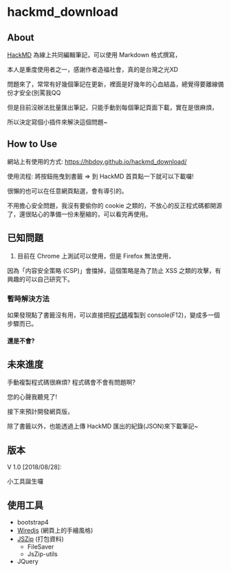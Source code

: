 # hackmd_download
## About
[HackMD](https://hackmd.io) 為線上共同編輯筆記，可以使用 Markdown 格式撰寫，

本人是重度使用者之一，感謝作者造福社會，真的是台灣之光XD

問題來了，常常有好幾個筆記在更新，裡面是好幾年的心血結晶，總覺得要離線備份才安全(別罵我QQ

但是目前沒辦法批量匯出筆記，只能手動到每個筆記頁面下載，實在是很麻煩，

所以決定寫個小插件來解決這個問題~

## How to Use
網站上有使用的方式: https://hbdoy.github.io/hackmd_download/

使用流程: 將按鈕拖曳到書籤 => 到 HackMD 首頁點一下就可以下載囉!

很懶的也可以在任意網頁點選，會有導引的。

不用擔心安全問題，我沒有要偷你的 cookie 之類的，不放心的反正程式碼都開源了，還很貼心的準備一份未壓縮的，可以看完再使用。

## 已知問題
1. 目前在 Chrome 上測試可以使用，但是 Firefox 無法使用，

因為「内容安全策略 (CSP)」會擋掉，這個策略是為了防止 XSS 之類的攻擊，有興趣的可以自己研究下。

### 暫時解決方法
如果發現點了書籤沒有用，可以直接把[程式碼](https://github.com/hbdoy/hackmd_download/blob/master/js/minify.js)複製到 console(F12)，變成多一個步驟而已。

#### 還是不會?


## 未來進度
手動複製程式碼很麻煩? 程式碼會不會有問題啊?

您的心聲我聽見了!

接下來預計開發網頁版，

除了書籤以外，也能透過上傳 HackMD 匯出的紀錄(JSON)來下載筆記~

## 版本
V 1.0
[2018/08/28]:

小工具誕生囉

## 使用工具
- bootstrap4
- [Wiredjs](http://wiredjs.com/) (網頁上的手繪風格)
- [JSZip](https://stuk.github.io/jszip/) (打包資料)
  - FileSaver
  - JsZip-utils
- JQuery

